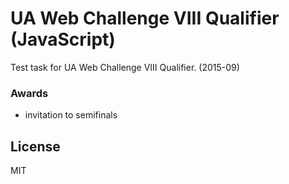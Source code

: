 # UA Web Challenge VIII Qualifier (JavaScript)

Test task for UA Web Challenge VIII Qualifier. (2015-09)

### Awards

* invitation to semifinals


License
----

MIT
